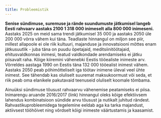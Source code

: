 ```yaml
---
title: Probleemistik
---
```

**Senise sündimuse, suremuse ja rände suundumuste jätkumisel langeb Eesti rahvaarv aastaks 2100 1 318 000 inimeselt alla 800 000 inimeseni.** Aastaks 2025 on meid sama trendi jätkumisel 35 000 ja aastaks 2050 üle 200 000 võrra vähem kui täna. Teadlaste hinnangul on miljon see piir, millest allapoole ei ole riik kultuuri, majanduse ja innovatsiooni mõttes enam jätkusuutlik - juba täna on puudu õpetajaid, meditsiinitöötajaid, ehitusvaldkonnas inimesi, teatud valdkondade arendamiseks ei jätku piisavalt raha. Kõige kiiremini vähenebki Eestis tööealiste inimeste arv. Võrreldes aastaga 1990 on Eestis täna 132 000 tööealist inimest vähem. Aastaks 2050 peab põhimõtteliselt iga töötav inimene üleval veel ühte inimest. See tähendab kas oluliselt suuremat maksukoormust või seda, et riik peab oma elanikele pakutavaid teenuseid oluliselt koomale tõmbama.

Ainuüksi sündimuse tõusust rahvaarvu vähenemise peatamiseks ei piisa. Inimarengu aruande 2016/2017 (link) hinnangul oleks kõige efektiivsem lahendus kombinatsioon sündide arvu tõusust ja nutikalt juhitud rändest. Rahvastikuprobleemidega tegelemine eeldab aga ka tarka majandust, aktiivsest tööhõivet ning võrdselt kõigi inimeste väärtustamis ja kaasamist.
